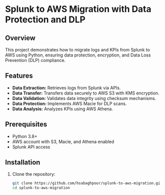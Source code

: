 
# Splunk to AWS Migration with Data Protection and DLP

## Overview

This project demonstrates how to migrate logs and KPIs from Splunk to AWS using Python, ensuring data protection, encryption, and Data Loss Prevention (DLP) compliance.

## Features

- **Data Extraction:** Retrieves logs from Splunk via APIs.
- **Data Transfer:** Transfers data securely to AWS S3 with KMS encryption.
- **Data Validation:** Validates data integrity using checksum mechanisms.
- **Data Protection:** Implements AWS Macie for DLP scans.
- **Data Analysis:** Analyzes KPIs using AWS Athena.

## Prerequisites

- Python 3.8+
- AWS account with S3, Macie, and Athena enabled
- Splunk API access

## Installation

1. Clone the repository:
   ```bash
   git clone https://github.com/hsabaghpour/splunk-to-aws-migration.git
   cd splunk-to-aws-migration
   ```
